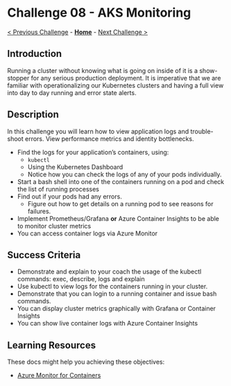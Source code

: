# Challenge 08 - AKS Monitoring

[< Previous Challenge](./Challenge-07-datavolumes.md) - **[Home](../README.md)** - [Next Challenge >](./Challenge-09-privatecluster.md)

## Introduction

Running a cluster without knowing what is going on inside of it is a show-stopper for any serious production deployment. It is imperative that we are familiar with operationalizing our Kubernetes clusters and having a full view into day to day running and error state alerts.

## Description

In this challenge you will learn how to view application logs and trouble-shoot errors. View performance metrics and identity bottlenecks.

- Find the logs for your application’s containers, using:
	- `kubectl`
	- Using the Kubernetes Dashboard
	- Notice how you can check the logs of any of your pods individually.
- Start a bash shell into one of the containers running on a pod and check the list of running processes
- Find out if your pods had any errors.
	- Figure out how to get details on a running pod to see reasons for failures.
- Implement Prometheus/Grafana **or** Azure Container Insights to be able to monitor cluster metrics
- You can access container logs via Azure Monitor

## Success Criteria

- Demonstrate and explain to your coach the usage of the kubectl commands: exec, describe, logs and explain
- Use kubectl to view logs for the containers running in your cluster.
- Demonstrate that you can login to a running container and issue bash commands.
- You can display cluster metrics graphically with Grafana or Container Insights
- You can show live container logs with Azure Container Insights

## Learning Resources

These docs might help you achieving these objectives:

- [Azure Monitor for Containers](https://docs.microsoft.com/azure/azure-monitor/insights/container-insights-overview)